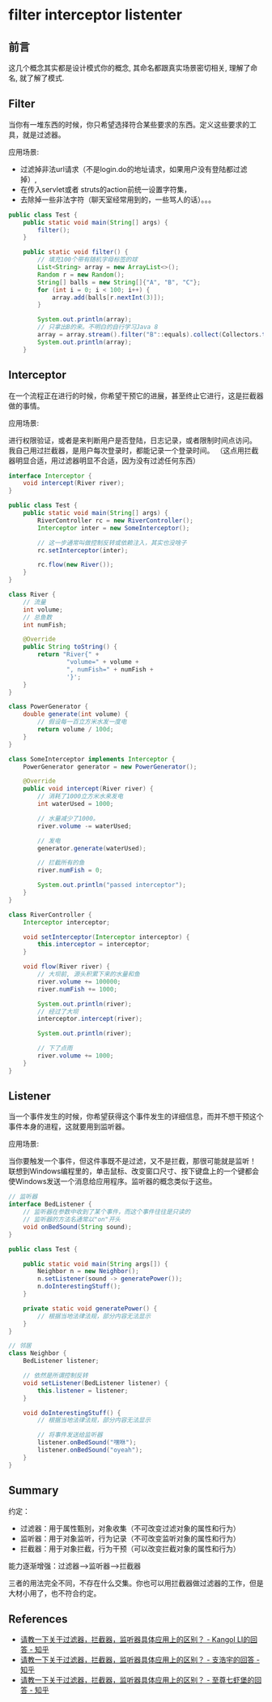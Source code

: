 # filter interceptor listenter


<!--more-->


## 前言

这几个概念其实都是设计模式你的概念, 其命名都跟真实场景密切相关, 理解了命名, 就了解了模式.

## Filter

当你有一堆东西的时候，你只希望选择符合某些要求的东西。定义这些要求的工具，就是过滤器。

应用场景:

* 过滤掉非法url请求（不是login.do的地址请求，如果用户没有登陆都过滤掉）,
* 在传入servlet或者 struts的action前统一设置字符集，
* 去除掉一些非法字符（聊天室经常用到的，一些骂人的话）。。。

```java
public class Test {
    public static void main(String[] args) {
        filter();
    }

    public static void filter() {
        // 填充100个带有随机字母标签的球
        List<String> array = new ArrayList<>();
        Random r = new Random();
        String[] balls = new String[]{"A", "B", "C"};
        for (int i = 0; i < 100; i++) {
            array.add(balls[r.nextInt(3)]);
        }

        System.out.println(array);
        // 只拿出B的来。不明白的自行学习Java 8
        array = array.stream().filter("B"::equals).collect(Collectors.toList());
        System.out.println(array);
    }
```

## Interceptor

在一个流程正在进行的时候，你希望干预它的进展，甚至终止它进行，这是拦截器做的事情。

应用场景:

进行权限验证，或者是来判断用户是否登陆，日志记录，或者限制时间点访问。
我自己用过拦截器，是用户每次登录时，都能记录一个登录时间。 （这点用拦截器明显合适，用过滤器明显不合适，因为没有过滤任何东西）

```java
interface Interceptor {
    void intercept(River river);
}

public class Test {
    public static void main(String[] args) {
        RiverController rc = new RiverController();
        Interceptor inter = new SomeInterceptor();

        // 这一步通常叫做控制反转或依赖注入，其实也没啥子
        rc.setInterceptor(inter);

        rc.flow(new River());
    }
}

class River {
    // 流量
    int volume;
    // 总鱼数
    int numFish;

    @Override
    public String toString() {
        return "River{" +
                "volume=" + volume +
                ", numFish=" + numFish +
                '}';
    }
}

class PowerGenerator {
    double generate(int volume) {
        // 假设每一百立方米水发一度电
        return volume / 100d;
    }
}

class SomeInterceptor implements Interceptor {
    PowerGenerator generator = new PowerGenerator();

    @Override
    public void intercept(River river) {
        // 消耗了1000立方米水来发电
        int waterUsed = 1000;

        // 水量减少了1000。
        river.volume -= waterUsed;

        // 发电
        generator.generate(waterUsed);

        // 拦截所有的鱼
        river.numFish = 0;

        System.out.println("passed interceptor");
    }
}

class RiverController {
    Interceptor interceptor;

    void setInterceptor(Interceptor interceptor) {
        this.interceptor = interceptor;
    }

    void flow(River river) {
        // 大坝前, 源头积累下来的水量和鱼
        river.volume += 100000;
        river.numFish += 1000;

        System.out.println(river);
        // 经过了大坝
        interceptor.intercept(river);

        System.out.println(river);

        // 下了点雨
        river.volume += 1000;
    }
}
```

## Listener

当一个事件发生的时候，你希望获得这个事件发生的详细信息，而并不想干预这个事件本身的进程，这就要用到监听器。

应用场景:

当你要触发一个事件，但这件事既不是过滤，又不是拦截，那很可能就是监听！ 联想到Windows编程里的，单击鼠标、改变窗口尺寸、按下键盘上的一个键都会使Windows发送一个消息给应用程序。监听器的概念类似于这些。

```java
// 监听器
interface BedListener {
    // 监听器在参数中收到了某个事件，而这个事件往往是只读的
    // 监听器的方法名通常以"on"开头
    void onBedSound(String sound);
}

public class Test {

    public static void main(String args[]) {
        Neighbor n = new Neighbor();
        n.setListener(sound -> generatePower());
        n.doInterestingStuff();
    }

    private static void generatePower() {
        // 根据当地法律法规，部分内容无法显示
    }
}

// 邻居
class Neighbor {
    BedListener listener;

    // 依然是所谓控制反转
    void setListener(BedListener listener) {
        this.listener = listener;
    }

    void doInterestingStuff() {
        // 根据当地法律法规，部分内容无法显示

        // 将事件发送给监听器
        listener.onBedSound("嘿咻");
        listener.onBedSound("oyeah");
    }
}

```

## Summary

约定：

* 过滤器：用于属性甄别，对象收集（不可改变过滤对象的属性和行为）
* 监听器：用于对象监听，行为记录（不可改变监听对象的属性和行为）
* 拦截器：用于对象拦截，行为干预（可以改变拦截对象的属性和行为）

能力逐渐增强：过滤器-->监听器-->拦截器

三者的用法完全不同，不存在什么交集。你也可以用拦截器做过滤器的工作，但是大材小用了，也不符合约定。

## References

* [请教一下关于过滤器，拦截器，监听器具体应用上的区别？ - Kangol LI的回答 - 知乎](https://www.zhihu.com/question/35225845/answer/61876681)
* [请教一下关于过滤器，拦截器，监听器具体应用上的区别？ - 支浩宇的回答 - 知乎](https://www.zhihu.com/question/35225845/answer/100703033)
* [请教一下关于过滤器，拦截器，监听器具体应用上的区别？ - 至尊七虾堡的回答 - 知乎](https://www.zhihu.com/question/35225845/answer/345131918)


